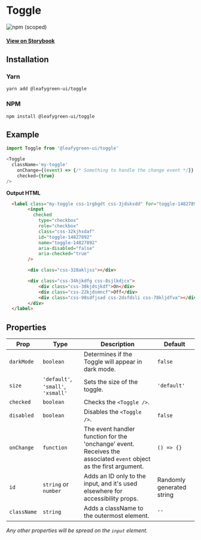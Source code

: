 # Toggle

![npm (scoped)](https://img.shields.io/npm/v/@leafygreen-ui/toggle.svg)

#### [View on Storybook](https://mongodb.github.io/leafygreen-ui/?path=/story/toggle--default)

## Installation

### Yarn

```shell
yarn add @leafygreen-ui/toggle
```

### NPM

```shell
npm install @leafygreen-ui/toggle
```

## Example

```Javascript
import Toggle from '@leafygreen-ui/toggle'

<Toggle
  className='my-toggle'
	onChange={(event) => {/* Something to handle the change event */}}
	checked={true}
/>
```

**Output HTML**

```HTML
  <label class="my-toggle css-1rgbgdt css-3jdsksdd" for="toggle-14827892">
		<input
		  checked
			type="checkbox"
			role="checkbox"
			class="css-32kjhsdaf"
			id="toggle-14827892"
			name="toggle-14827892"
			aria-disabled="false"
			aria-checked="true"
		/>

		<div class="css-328akljss"></div>

		<div class="css-34kjkdfg css-8sjlkdjcx">
			<div class="css-38kjdsjkdf">On</div>
			<div class="css-22kjdsmncf">Off</div>
			<div class="css-98sdfjsad css-2dsfdsli css-78kljdfva"></div>
		</div>
  </label>
```

## Properties

| Prop        | Type                               | Description                                                                                                        | Default                   |
| ----------- | ---------------------------------- | ------------------------------------------------------------------------------------------------------------------ | ------------------------- |
| `darkMode`  | `boolean`                          | Determines if the Toggle will appear in dark mode.                                                                 | `false`                   |
| `size`      | `'default'`, `'small'`, `'xsmall'` | Sets the size of the toggle.                                                                                       | `'default'`               |
| `checked`   | `boolean`                          | Checks the `<Toggle />`.                                                                                           |                           |
| `disabled`  | `boolean`                          | Disables the `<Toggle />`.                                                                                         | `false`                   |
| `onChange`  | `function`                         | The event handler function for the 'onchange' event. Receives the associated `event` object as the first argument. | `() => {}`                |
| `id`        | `string` or `number`               | Adds an ID only to the input, and it's used elsewhere for accessibility props.                                     | Randomly generated string |
| `className` | `string`                           | Adds a className to the outermost element.                                                                         | `''`                      |

_Any other properties will be spread on the `input` element._
